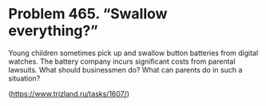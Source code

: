 # Problem 465. “Swallow everything?”

Young children sometimes pick up and swallow button batteries from digital watches. The battery company incurs significant costs from parental lawsuits. What should businessmen do? What can parents do in such a situation?

(https://www.trizland.ru/tasks/1607/)